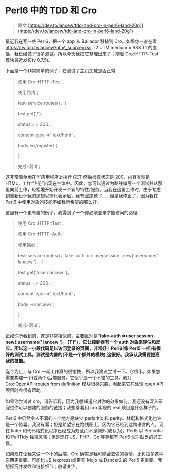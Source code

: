 # Perl6 中的 TDD 和 Cro

> 原文:[https://dev.to/lancew/tdd-and-cro-in-perl6-land-20g1](https://dev.to/lancew/tdd-and-cro-in-perl6-land-20g1)

最近我在写一些 Perl6，把一个 app 从 Bailador 移植到 Cro。如果你一直在看 https://twitch.tv/lancew?utm\_source=rss T2 UTM medium = RSS T1 的直播，我已经做了很多测试。所以今天我把它整理出来了；随着 Cro::HTTP::Test 模块最近发布(v 0.7.5)。

下面是一个非常简单的例子，它测试了主页加载是否正常:

> 使用 Cro::HTTP::Test；
> 
> 使用路线；
> 
> test-service routes()，{
> 
> test get('/')，
> 
> status = > 200，
> 
> content-type =>' text/html '，
> 
> body =>/\/register/；
> 
> }
> 
> 完成-测试；

这非常简单地在“/”应用程序上执行 GET 然后检查状态是 200，内容类型是 HTML，工作“注册”出现在主体中。因此，您可以通过为路线编写一个测试并从那里向前工作，轻松地开始开发一个新的特性/服务。当我在这里工作时，由于考虑到重新设计我的逻辑以简化表示层，我有点跑题了……但是我停止了，因为我在 Perl6 中使用对象的技能不如我所希望的那么好。

这里有一个更有趣的例子，我得到了一个你必须登录才能访问的路径:

> 使用 Cro::HTTP::Test；
> 
> 使用 Cro::HTTP::Auth；
> 
> 使用路线；
> 
> test-service routes()，fake-auth = > usersession . new(:username(' lancew ')，{
> 
> test get('/user/lancew ')，
> 
> status = > 200，
> 
> content-type =>' text/html '，
> 
> body =>/lancew/；
> 
> }
> 
> 完成-测试；

正如你所看到的，这是非常相似的，主要区别是“**fake-auth =>user session . new(:username(' lancew ')，【T1”)，它让控制器有一个 auth 对象来评估和反应。所以这一小段代码足以访问登录的页面，非常好！Perl6(像 Perl5 一样)有很好的测试工具。测试是内置的(不是一个额外的模块),这很好。我承认我需要提高我的技能。**

迄今为止，与 Cro 一起工作真的很愉快，所以我建议尝试一下。它很小，如果您需要构建一个(或两个)后端服务，它似乎是一个不错的工具。我对 Cro::OpenAPI::routes from definition 模块很感兴趣，看起来它在处理 open API 项目时会很有帮助。

如果你尝试过 cro，请告诉我，因为我想知道它对你的效果如何。我还没有深入研究过你可以创建的服务的链接；我想看看用 cro 实现的 real 项目是什么样子的。

Perl6 中仍然令人不满的一个地方是缺少 perlcritic 和 perlty。林挺和格式化也许是一个惊喜。我没有看；但是希望它在路线图上，因为它已经到达跨语言的点，现在 linter 和代码格式化程序已经成为规范而不是例外(我认为)。Perl5 以 Perlcritic 和 PerlTidy 独领风骚；但是现在 JS、PHP、Go 等等都有 Perl6 似乎缺乏的好工具。

如果现在让我来做一个小的后端，Cro 确实是我可能会去做的事情。比贝拉多这种东西更重要。可能比 JS (express)或带有 Mojo 或 Dancer2 的 Perl5 更重要。我想探究并发性和链接细节；敬请关注。